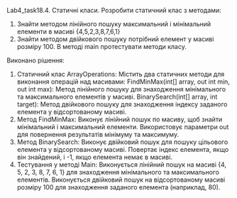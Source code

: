 Lab4_task18.4. Статичні класи. Розробити статичний клас з методами:
 1) Знайти методом лінійного пошуку максимальний і мінімальний елементи в масиві {4,5,2,3,8,7,6,1}
 2)  Знайти методом двійкового пошуку потрібний елемент у масиві розміру 100. 
В методі main протестувати методи класу.

Виконано рішення:
1. Статичний клас ArrayOperations:
   Містить два статичних методи для виконання операцій над масивами:
     FindMinMax(int[] array, out int min, out int max): Метод лінійного пошуку для знаходження мінімального та максимального елементів у масиві.
     BinarySearch(int[] array, int target): Метод двійкового пошуку для знаходження індексу заданого елемента у відсортованому масиві.
2. Метод FindMinMax:
   Виконує лінійний пошук по масиву, щоб знайти мінімальний і максимальний елементи.
   Використовує параметри out для повернення результатів мінімуму та максимуму.
3. Метод BinarySearch:
   Виконує двійковий пошук для пошуку цільового елемента у відсортованому масиві.
   Повертає індекс елемента, якщо він знайдений, і -1, якщо елемента немає в масиві.
4. Тестування у методі Main:
   Виконується лінійний пошук на масиві {4, 5, 2, 3, 8, 7, 6, 1} для знаходження мінімального та максимального елементів.
   Виконується двійковий пошук на відсортованому масиві розміру 100 для знаходження заданого елемента (наприклад, 80).
